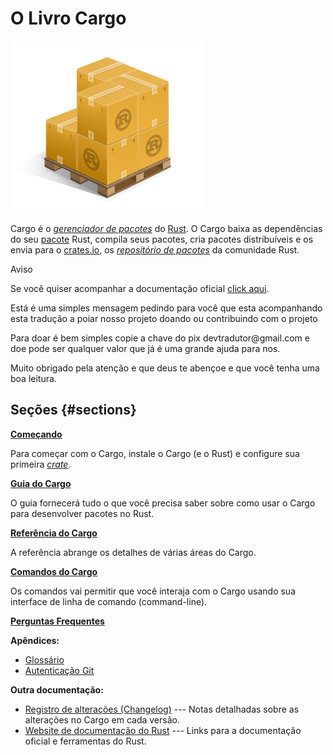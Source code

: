 # O Livro Cargo

![Cargo Logo](images/Cargo-Logo-Small.png)

Cargo é o [*gerenciador de pacotes*][def-package-manager] do [Rust]. O Cargo baixa as dependências do seu [pacote][def-package] Rust, compila seus pacotes, cria pacotes distribuíveis e os envia para o [crates.io], os [*repositório de pacotes*][def-package-registry] da comunidade Rust. 

<div class="box" >
  <div class="alert">
    <span>Aviso</span> 
  <p>
    Se você quiser acompanhar a documentação oficial <a class="link" href="https://github.com/rust-lang/cargo/tree/master/src/doc" >click aqui</a>.
  </p>
  </div>
</div>

<div class="box" >
  <div class="alert">
  <p>
   Está é uma simples mensagem pedindo para você que esta acompanhando esta tradução a poiar nosso projeto doando ou contribuindo com o projeto
  </p>
  <p>
    Para doar é bem simples copie a chave do pix <span>devtradutor@gmail.com</span> e doe pode ser qualquer valor que já é uma grande ajuda para nos.
  </p>
  <p>
    Muito obrigado pela atenção e que deus te abençoe e que você tenha uma boa leitura.
  </p>
  </div>
</div>

## Seções {#sections}

**[Começando](getting-started/index.md)**

Para começar com o Cargo, instale o Cargo (e o Rust) e configure sua primeira [*crate*][def-crate].

**[Guia do Cargo](guide/index.md)**

O guia fornecerá tudo o que você precisa saber sobre como usar o Cargo para desenvolver
pacotes no Rust.

**[Referência do Cargo](reference/index.md)**

A referência abrange os detalhes de várias áreas do Cargo.

**[Comandos do Cargo](commands/index.md)**

Os comandos vai permitir que você interaja com o Cargo usando sua interface de linha de comando (command-line).

**[Perguntas Frequentes](faq.md)**

**Apêndices:**
* [Glossário](appendix/glossary.md)
* [Autenticação Git](appendix/git-authentication.md)

**Outra documentação:**
* [Registro de alterações (Changelog)](https://github.com/rust-lang/cargo/blob/master/CHANGELOG.md)
  --- Notas detalhadas sobre as alterações no Cargo em cada versão.
* [Website de documentação do Rust](https://doc.rust-lang.org/) --- Links para a documentação oficial e ferramentas do Rust.

[def-crate]:            ./appendix/glossary.md#crate            '"crate" (glossary entry)'
[def-package]:          ./appendix/glossary.md#package          '"package" (glossary entry)'
[def-package-manager]:  ./appendix/glossary.md#package-manager  '"package manager" (glossary entry)'
[def-package-registry]: ./appendix/glossary.md#package-registry '"package registry" (glossary entry)'
[rust]: https://www.rust-lang.org/
[crates.io]: https://crates.io/
[GitHub]: https://github.com/rust-lang/cargo/tree/master/src/doc
